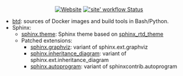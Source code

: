 <p align="center">
  <a title="Website Status" href="https://buildthedocs.github.io"><img alt="Website" src="https://img.shields.io/website?longCache=true&style=flat-square&label=buildthedocs.github.io&url=https%3A%2F%2Fbuildthedocs.github.io%2F"></a><!--
  -->
  <a title="'site' workflow Status" href="https://github.com/buildthedocs/buildthedocs.github.io/actions?query=workflow%3Asite"><img alt="'site' workflow Status" src="https://img.shields.io/github/workflow/status/buildthedocs/buildthedocs.github.io/site?longCache=true&style=flat-square&label=site"></a><!--
  -->
</p>

- [btd](https://github.com/buildthedocs/btd): sources of Docker images and build tools in Bash/Python.
- Sphinx:
  - [sphinx.theme](https://github.com/buildthedocs/sphinx.theme): Sphinx theme based on [sphinx_rtd_theme](https://github.com/readthedocs/sphinx_rtd_theme)
  - Patched extensions:
    - [sphinx.graphviz](https://github.com/buildthedocs/sphinx.graphviz): variant of sphinx.ext.graphviz
    - [sphinx.inheritance_diagram](https://github.com/buildthedocs/sphinx.inheritance_diagram): variant of sphinx.ext.inheritance_diagram
    - [sphinx.autoprogram](https://github.com/buildthedocs/sphinx.autoprogram): variant of sphinxcontrib.autoprogram
